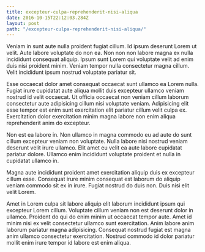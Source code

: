 ```yaml
---
title: excepteur-culpa-reprehenderit-nisi-aliqua
date: 2016-10-15T22:12:03.284Z
layout: post
path: "/excepteur-culpa-reprehenderit-nisi-aliqua/"
---
```


Veniam in sunt aute nulla proident fugiat cillum. Id ipsum deserunt Lorem ut velit. Aute labore voluptate do non ea. Non non non labore magna ex nulla incididunt consequat aliquip. Ipsum sunt Lorem qui voluptate velit ad enim duis nisi proident minim. Veniam tempor nulla consectetur magna cillum. Velit incididunt ipsum nostrud voluptate pariatur sit.

Esse occaecat dolor amet consequat occaecat sunt ullamco ea Lorem nulla. Fugiat irure cupidatat aute aliqua mollit duis excepteur ullamco veniam nostrud id velit occaecat. Ut officia occaecat non veniam cillum laborum consectetur aute adipisicing cillum nisi voluptate veniam. Adipisicing elit esse tempor est enim sunt exercitation elit pariatur cillum velit culpa ex. Exercitation dolor exercitation minim magna labore non enim aliqua reprehenderit anim do excepteur.

Non est ea labore in. Non ullamco in magna commodo eu ad aute do sunt cillum excepteur veniam non voluptate. Nulla labore nisi nostrud veniam deserunt velit irure ullamco. Elit amet eu velit ea aute labore cupidatat pariatur dolore. Ullamco enim incididunt voluptate proident et nulla in cupidatat ullamco in.

Magna aute incididunt proident amet exercitation aliquip duis ex excepteur cillum esse. Consequat irure minim consequat est laborum do aliquip veniam commodo sit ex in irure. Fugiat nostrud do duis non. Duis nisi elit velit Lorem.

Amet in Lorem culpa sit labore aliquip elit laborum incididunt ipsum qui excepteur Lorem cillum. Voluptate cillum veniam non est deserunt dolor in ullamco. Proident do qui do enim minim ut occaecat tempor aute. Amet id minim nisi ex velit consectetur ullamco sunt exercitation. Anim labore anim laborum pariatur magna adipisicing. Consequat nostrud fugiat est magna anim ullamco consectetur exercitation. Nostrud commodo id dolor pariatur mollit enim irure tempor id labore est enim aliqua.